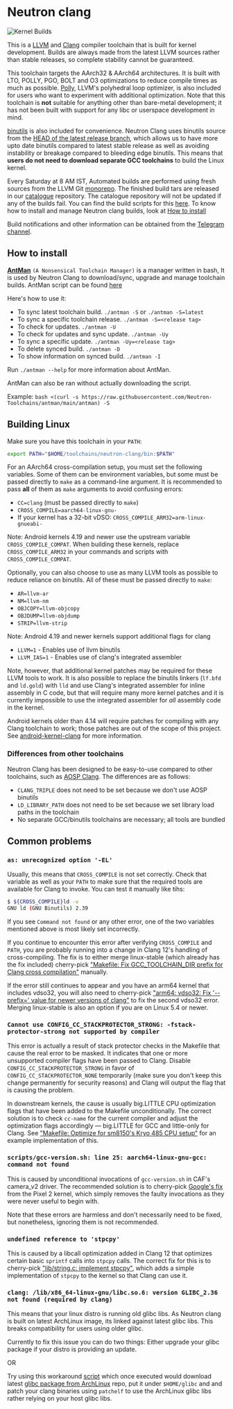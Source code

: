 # Neutron clang

![Kernel Builds](https://github.com/Neutron-Toolchains/linux-kernel-build-tester/actions/workflows/workflow.yml/badge.svg)

This is a [LLVM](https://llvm.org/) and [Clang](https://clang.llvm.org/) compiler toolchain that is built for kernel development. Builds are always made from the latest LLVM sources rather than stable releases, so complete stability cannot be guaranteed.

This toolchain targets the AArch32 & AArch64 architectures. It is built with LTO, POLLY, PGO, BOLT and O3 optimizations to reduce compile times as much as possible. [Polly](https://polly.llvm.org/), LLVM's polyhedral loop optimizer, is also included for users who want to experiment with additional optimization. Note that this toolchain is **not** suitable for anything other than bare-metal development; it has not been built with support for any libc or userspace development in mind.

[binutils](https://www.gnu.org/software/binutils/) is also included for convenience. Neutron Clang uses binutils source from the [HEAD of the latest release branch](https://sourceware.org/git/?p=binutils-gdb.git;a=shortlog;h=refs/heads/binutils-2_39-branch), which allows us to have more upto date binutils compared to latest stable release as well as avoiding instability or breakage compared to bleeding edge binutils. This means that **users do not need to download separate GCC toolchains** to build the Linux kernel.

Every Saturday at 8 AM IST, Automated builds are performed using fresh sources from the LLVM Git [monorepo](https://github.com/llvm/llvm-project). The finished build tars are released in our [catalogue](https://github.com/Neutron-Toolchains/clang-build-catalogue) repository. The catalogue repository will not be updated if any of the builds fail. You can find the build scripts for this [here](https://github.com/Neutron-Toolchains/clang-build). To know how to install and manage Neutron clang builds, look at [How to install](#how-to-install)

Build notifications and other information can be obtained from the [Telegram channel](https://t.me/neutron_updates).

## How to install

**[AntMan](https://github.com/Neutron-Toolchains/antman.git)** `(A Nonsensical Toolchain Manager)` is a manager written in bash, It is used by Neutron Clang to download/sync, upgrade and manage toolchain builds. AntMan script can be found [here](https://github.com/Neutron-Toolchains/antman/blob/main/antman)

Here's how to use it:
- To sync latest toolchain build. `./antman -S` or `./antman -S=latest`
- To sync a specific toolchain release. `./antman -S=<release tag>`
- To check for updates. `./antman -U`
- To check for updates and sync update. `./antman -Uy`
- To sync a specific update. `./antman -Uy=<release tag>`
- To delete synced build. `./antman -D`
- To show information on synced build. `./antman -I`

Run `./antman --help` for more information about AntMan.

AntMan can also be ran without actually downloading the script.

Example:
`bash <(curl -s https://raw.githubusercontent.com/Neutron-Toolchains/antman/main/antman) -S`

## Building Linux

Make sure you have this toolchain in your `PATH`:

```bash
export PATH="$HOME/toolchains/neutron-clang/bin:$PATH"
```

For an AArch64 cross-compilation setup, you must set the following variables. Some of them can be environment variables, but some must be passed directly to `make` as a command-line argument. It is recommended to pass **all** of them as `make` arguments to avoid confusing errors:

- `CC=clang` (must be passed directly to `make`)
- `CROSS_COMPILE=aarch64-linux-gnu-`
- If your kernel has a 32-bit vDSO: `CROSS_COMPILE_ARM32=arm-linux-gnueabi-`

Note: Android kernels 4.19 and newer use the upstream variable `CROSS_COMPILE_COMPAT`. When building these kernels, replace `CROSS_COMPILE_ARM32` in your commands and scripts with `CROSS_COMPILE_COMPAT`.

Optionally, you can also choose to use as many LLVM tools as possible to reduce reliance on binutils. All of these must be passed directly to `make`:

- `AR=llvm-ar`
- `NM=llvm-nm`
- `OBJCOPY=llvm-objcopy`
- `OBJDUMP=llvm-objdump`
- `STRIP=llvm-strip`

Note: Android 4.19 and newer kernels support additional flags for clang
- `LLVM=1`     - Enables use of llvm binutils
- `LLVM_IAS=1` - Enables use of clang's integrated assembler

Note, however, that additional kernel patches may be required for these LLVM tools to work. It is also possible to replace the binutils linkers (`lf.bfd` and `ld.gold`) with `lld` and use Clang's integrated assembler for inline assembly in C code, but that will require many more kernel patches and it is currently impossible to use the integrated assembler for *all* assembly code in the kernel.

Android kernels older than 4.14 will require patches for compiling with any Clang toolchain to work; those patches are out of the scope of this project. See [android-kernel-clang](https://github.com/nathanchance/android-kernel-clang) for more information.

### Differences from other toolchains

Neutron Clang has been designed to be easy-to-use compared to other toolchains, such as [AOSP Clang](https://android.googlesource.com/platform/prebuilts/clang/host/linux-x86/). The differences are as follows:

- `CLANG_TRIPLE` does not need to be set because we don't use AOSP binutils
- `LD_LIBRARY_PATH` does not need to be set because we set library load paths in the toolchain
- No separate GCC/binutils toolchains are necessary; all tools are bundled

## Common problems

### `as: unrecognized option '-EL'`

Usually, this means that `CROSS_COMPILE` is not set correctly. Check that variable as well as your `PATH` to make sure that the required tools are available for Clang to invoke. You can test it manually like tihs:

```bash
$ ${CROSS_COMPILE}ld -v
GNU ld (GNU Binutils) 2.39
```

If you see `Command not found` or any other error, one of the two variables mentioned above is most likely set incorrectly.

If you continue to encounter this error after verifying `CROSS_COMPILE` and `PATH`, you are probably running into a change in Clang 12's handling of cross-compiling. The fix is to either merge linux-stable (which already has the fix included) cherry-pick ["Makefile: Fix GCC_TOOLCHAIN_DIR prefix for Clang cross compilation"](https://github.com/kdrag0n/proton_zf6/commit/6e87fec9a3df5) manually.

If the error still continues to appear and you have an arm64 kernel that includes vdso32, you will also need to cherry-pick ["arm64: vdso32: Fix '--prefix=' value for newer versions of clang"](https://github.com/kdrag0n/proton_zf6/commit/68acd6966ac98) to fix the second vdso32 error. Merging linux-stable is also an option if you are on Linux 5.4 or newer.

### `Cannot use CONFIG_CC_STACKPROTECTOR_STRONG: -fstack-protector-strong not supported by compiler`

This error is actually a result of stack protector checks in the Makefile that cause the real error to be masked. It indicates that one or more unsupported compiler flags have been passed to Clang. Disable `CONFIG_CC_STACKPROTECTOR_STRONG` in favor of `CONFIG_CC_STACKPROTECTOR_NONE` temporarily (make sure you don't keep this change permanently for security reasons) and Clang will output the flag that is causing the problem.

In downstream kernels, the cause is usually big.LITTLE CPU optimization flags that have been added to the Makefile unconditionally. The correct solution is to check `cc-name` for the current compiler and adjust the optimization flags accordingly — big.LITTLE for GCC and little-only for Clang. See ["Makefile: Optimize for sm8150's Kryo 485 CPU setup"](https://github.com/kdrag0n/proton_zf6/commit/f45e4ffbecd1c059aa49d8a119b50ee84d7f9d0f) for an example implementation of this.

### `scripts/gcc-version.sh: line 25: aarch64-linux-gnu-gcc: command not found`

This is caused by unconditional invocations of `gcc-version.sh` in CAF's camera_v2 driver. The recommended solution is to cherry-pick [Google's fix](https://android.googlesource.com/kernel/msm/+/9b3a54e388fae0fcc5ea64a4c612936baae44fce) from the Pixel 2 kernel, which simply removes the faulty invocations as they were never useful to begin with.

Note that these errors are harmless and don't necessarily need to be fixed, but nonetheless, ignoring them is not recommended.

### `undefined reference to 'stpcpy'`

This is caused by a libcall optimization added in Clang 12 that optimizes certain basic `sprintf` calls into `stpcpy` calls. The correct fix for this is to cherry-pick ["lib/string.c: implement stpcpy"](https://github.com/kdrag0n/proton_zf6/commit/cec73f0775526), which adds a simple implementation of `stpcpy` to the kernel so that Clang can use it.

### `clang: /lib/x86_64-linux-gnu/libc.so.6: version GLIBC_2.36 not found (required by clang)`

This means that your linux distro is running old glibc libs. As Neutron clang is built on latest ArchLinux image, its linked against latest glibc libs. This breaks compatibility for users using older glibc.

Currently to fix this issue you can do two things:
Either upgrade your glibc package if your distro is providing an update.

OR

Try using this workaround [script](https://gist.github.com/dakkshesh07/240736992abf0ea6f0ee1d8acb57a400) which once executed would download latest [glibc package from ArchLinux](https://archlinux.org/packages/core/x86_64/glibc) repo, put it under `$HOME/glibc` and and patch your clang binaries using `patchelf` to use the ArchLinux glibc libs rather relying on your host glibc libs.
